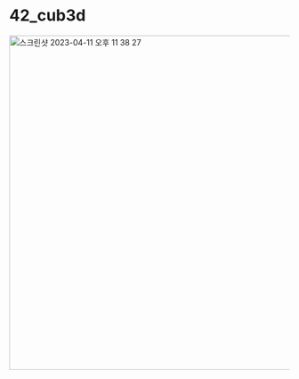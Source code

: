 # 42_cub3d

<img width="600" alt="스크린샷 2023-04-11 오후 11 38 27" src="https://user-images.githubusercontent.com/74590585/231197891-b979457f-44c0-4630-a1f9-f4e3a386dcfc.png">

